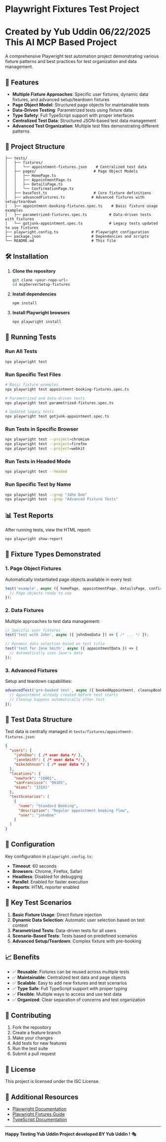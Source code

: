 # Playwright Fixtures Test Project
# Created by Yub Uddin 06/22/2025 This AI MCP Based Project
A comprehensive Playwright test automation project demonstrating various fixture patterns and best practices for test organization and data management.

## 🚀 Features

- **Multiple Fixture Approaches**: Specific user fixtures, dynamic data fixtures, and advanced setup/teardown fixtures
- **Page Object Model**: Structured page objects for maintainable tests
- **Data-Driven Testing**: Parametrized tests using fixture data
- **Type Safety**: Full TypeScript support with proper interfaces
- **Centralized Test Data**: Structured JSON-based test data management
- **Advanced Test Organization**: Multiple test files demonstrating different patterns

## 📁 Project Structure

```
├── tests/
│   ├── fixtures/
│   │   └── appointment-fixtures.json    # Centralized test data
│   ├── pages/                          # Page Object Models
│   │   ├── HomePage.ts
│   │   ├── AppointmentPage.ts
│   │   ├── DetailsPage.ts
│   │   └── ConfirmationPage.ts
│   ├── baseTest.ts                     # Core fixture definitions
│   ├── advancedFixtures.ts            # Advanced fixtures with setup/teardown
│   ├── appointment-booking-fixtures.spec.ts    # Basic fixture usage examples
│   ├── parametrized-fixtures.spec.ts          # Data-driven tests with fixtures
│   └── gotjunk-appointment.spec.ts            # Legacy tests updated to use fixtures
├── playwright.config.ts               # Playwright configuration
├── package.json                       # Dependencies and scripts
└── README.md                          # This file
```

## 🛠️ Installation

1. **Clone the repository**
   ```bash
   git clone <your-repo-url>
   cd mcpServerSetup-fixtures
   ```

2. **Install dependencies**
   ```bash
   npm install
   ```

3. **Install Playwright browsers**
   ```bash
   npx playwright install
   ```

## 🧪 Running Tests

### Run All Tests
```bash
npx playwright test
```

### Run Specific Test Files
```bash
# Basic fixture examples
npx playwright test appointment-booking-fixtures.spec.ts

# Parametrized and data-driven tests
npx playwright test parametrized-fixtures.spec.ts

# Updated legacy tests
npx playwright test gotjunk-appointment.spec.ts
```

### Run Tests in Specific Browser
```bash
npx playwright test --project=chromium
npx playwright test --project=firefox
npx playwright test --project=webkit
```

### Run Tests in Headed Mode
```bash
npx playwright test --headed
```

### Run Specific Test by Name
```bash
npx playwright test --grep "John Doe"
npx playwright test --grep "Advanced Fixture Tests"
```

## 📊 Test Reports

After running tests, view the HTML report:
```bash
npx playwright show-report
```

## 🎯 Fixture Types Demonstrated

### 1. Page Object Fixtures
Automatically instantiated page objects available in every test:
```typescript
test('example', async ({ homePage, appointmentPage, detailsPage, confirmationPage }) => {
  // Page objects ready to use
});
```

### 2. Data Fixtures
Multiple approaches to test data management:
```typescript
// Specific user fixtures
test('test with John', async ({ johnDoeData }) => { /* ... */ });

// Dynamic data selection based on test title
test('test for Jane Smith', async ({ appointmentData }) => { 
  // Automatically uses Jane's data
});
```

### 3. Advanced Fixtures
Setup and teardown capabilities:
```typescript
advancedTest('pre-booked test', async ({ bookedAppointment, cleanupBooking }) => {
  // Appointment already created before test starts
  // Cleanup happens automatically after test
});
```

## 📝 Test Data Structure

Test data is centrally managed in `tests/fixtures/appointment-fixtures.json`:

```json
{
  "users": {
    "johnDoe": { /* user data */ },
    "janeSmith": { /* user data */ },
    "mikeJohnson": { /* user data */ }
  },
  "locations": {
    "newYork": "10001",
    "sanFrancisco": "94105",
    "miami": "33101"
  },
  "testScenarios": [
    {
      "name": "Standard Booking",
      "description": "Regular appointment booking flow",
      "user": "johnDoe"
    }
  ]
}
```

## 🔧 Configuration

Key configuration in `playwright.config.ts`:
- **Timeout**: 60 seconds
- **Browsers**: Chrome, Firefox, Safari
- **Headless**: Disabled for debugging
- **Parallel**: Enabled for faster execution
- **Reports**: HTML reporter enabled

## 🧩 Key Test Scenarios

1. **Basic Fixture Usage**: Direct fixture injection
2. **Dynamic Data Selection**: Automatic user selection based on test context
3. **Parametrized Tests**: Data-driven tests for all users
4. **Scenario-Based Tests**: Tests based on predefined scenarios
5. **Advanced Setup/Teardown**: Complex fixture with pre-booking

## 📈 Benefits

- ✅ **Reusable**: Fixtures can be reused across multiple tests
- ✅ **Maintainable**: Centralized test data and page objects
- ✅ **Scalable**: Easy to add new fixtures and test scenarios
- ✅ **Type Safe**: Full TypeScript support with proper typing
- ✅ **Flexible**: Multiple ways to access and use test data
- ✅ **Organized**: Clear separation of concerns and test organization

## 🤝 Contributing

1. Fork the repository
2. Create a feature branch
3. Make your changes
4. Add tests for new features
5. Run the test suite
6. Submit a pull request

## 📄 License

This project is licensed under the ISC License.

## 🔗 Additional Resources

- [Playwright Documentation](https://playwright.dev/)
- [Playwright Fixtures Guide](https://playwright.dev/docs/test-fixtures)
- [TypeScript Documentation](https://www.typescriptlang.org/)

---

**Happy Testing Yub Uddin Project developed BY Yub Uddin !** 🎭
